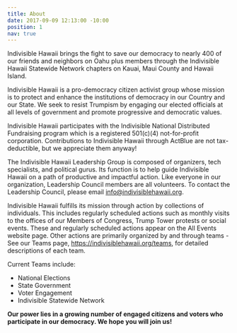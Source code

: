 ```yaml
---
title: About
date: 2017-09-09 12:13:00 -10:00
position: 1
nav: true
---
```


Indivisible Hawaii brings the fight to save our democracy to nearly 400 of our friends and neighbors on Oahu plus members through the Indivisible Hawaii Statewide Network chapters on Kauai, Maui County and Hawaii Island.

Indivisible Hawaii is a pro-democracy citizen activist group whose mission is to protect and enhance the institutions of democracy in our Country and our State. We seek to resist Trumpism by engaging our elected officials at all levels of government and promote progressive and democratic values.

Indivisible Hawaii participates with the Indivisible National Distributed Fundraising program which is  a registered 501(c)(4) not-for-profit corporation. Contributions to Indivisible Hawaii through ActBlue are not tax-deductible, but we appreciate them anyway!

The Indivisible Hawaii Leadership Group is composed of organizers, tech specialists, and political gurus.  Its function is to help guide Indivisible Hawaii on a path of productive and impactful action. Like everyone in our organization, Leadership Council members are all volunteers.  To contact the Leadership Council, please email info@indivisiblehawaii.org.

Indivisible Hawaii fulfills its mission through action by collections of individuals.  This includes regularly scheduled actions such as monthly visits to the offices of our Members of Congress, Trump Tower protests or social events.  These and regularly scheduled actions appear on the All Events website page.  Other actions are primarily organized by and through teams - See our Teams page, https://indivisiblehawaii.org/teams, for detailed descriptions of each team.

Current Teams include:
* National Elections
* State Government 
* Voter Engagement
* Indivisible Statewide Network

**Our power lies in a growing number of engaged citizens and voters who participate in our democracy.  We hope you will join us!**